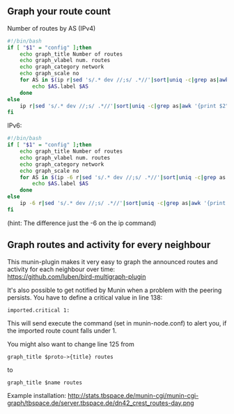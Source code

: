 ## Graph your route count

Number of routes by AS (IPv4)
```bash
#!/bin/bash
if [ "$1" = "config" ];then
	echo graph_title Number of routes
	echo graph_vlabel num. routes
	echo graph_category network
	echo graph_scale no
	for AS in $(ip r|sed 's/.* dev //;s/ .*//'|sort|uniq -c|grep as|awk '{print $2}');do
		echo $AS.label $AS
	done
else
	ip r|sed 's/.* dev //;s/ .*//'|sort|uniq -c|grep as|awk '{print $2".value "$1}'
fi
```

IPv6:
```bash
#!/bin/bash
if [ "$1" = "config" ];then
	echo graph_title Number of routes
	echo graph_vlabel num. routes
	echo graph_category network
	echo graph_scale no
	for AS in $(ip -6 r|sed 's/.* dev //;s/ .*//'|sort|uniq -c|grep as|awk '{print $2}');do
		echo $AS.label $AS
	done
else
	ip -6 r|sed 's/.* dev //;s/ .*//'|sort|uniq -c|grep as|awk '{print $2".value "$1}'
fi
```
(hint: The difference just the -6 on the ip command)

## Graph routes and activity for every neighbour

This munin-plugin makes it very easy to graph the announced routes and activity for each neighbour over time:  
https://github.com/luben/bird-multigraph-plugin

It's also possible to get notified by Munin when a problem with the peering persists. You have to define a critical value in line 138: 
```
imported.critical 1:
```
This will send execute the command (set in munin-node.conf) to alert you, if the imported route count falls under 1.

You might also want to change line 125 from 
```
graph_title $proto->{title} routes
```
to
```
graph_title $name routes
```

Example installation: 
http://stats.tbspace.de/munin-cgi/munin-cgi-graph/tbspace.de/server.tbspace.de/dn42_crest_routes-day.png